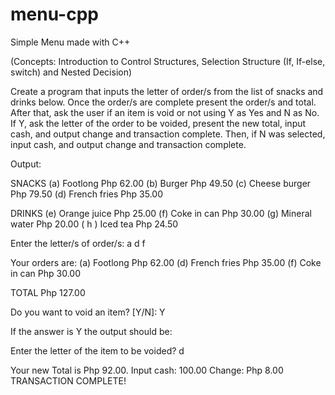 # menu-cpp
Simple Menu made with C++

(Concepts: Introduction to Control Structures, Selection Structure (If, If-else, switch) and Nested Decision)

Create a program that inputs the letter of order/s from the list of snacks and drinks
below. Once the order/s are complete present the order/s and total. After that, 
ask the user if an item is void or not using Y as Yes and N as No. If Y, 
ask the letter of the order to be voided, present the new total, input cash, 
and output change and transaction complete. Then, if N was selected, input cash, 
and output change and transaction complete.

Output:

SNACKS
(a) Footlong                      Php 62.00
(b) Burger                          Php 49.50
(c) Cheese burger           Php 79.50
(d) French fries                 Php 35.00

DRINKS
(e) Orange juice               Php 25.00
(f) Coke in can                  Php 30.00
(g) Mineral water              Php 20.00
( h ) Iced tea                      Php 24.50

Enter the letter/s of order/s: a d f

Your orders are:
(a) Footlong                      Php 62.00
(d) French fries                 Php 35.00
(f) Coke in can                  Php 30.00

TOTAL                                   Php 127.00



Do you want to void an item? [Y/N]: Y

If the answer is Y the output should be:

Enter the letter of the item to be voided? d

Your new Total is Php 92.00.
Input cash: 100.00
Change: Php 8.00
TRANSACTION COMPLETE!
